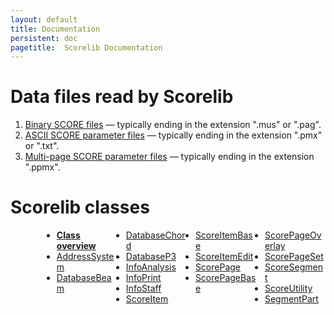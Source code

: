 ```yaml
---
layout: default
title: Documentation
persistent: doc
pagetitle:  Scorelib Documentation
---
```


Data files read by Scorelib
=============================

<ol>
<li> <a href="/formats/binary">Binary SCORE files</a> &mdash; typically ending in the extension ".mus" or ".pag". </li>
<li> <a href="/formats/pmx"> ASCII SCORE parameter files</a> &mdash; typically ending in the extension ".pmx" or ".txt". </li>
<li> <a href="/formats/ppmx"> Multi-page SCORE parameter files</a> &mdash; typically ending in the extension ".ppmx". </li>
</ol>




Scorelib classes
================

<ul style="-webkit-column-count:4; -moz-column-count:4; column-count:4; margin-left:50px;">
	<li> <a href="../class"><b>Class overview</b></a> </li>
	<li> <a href="../class/AddressSystem">AddressSystem</a> </li>
	<li> <a href="../class/DatabaseBeam">DatabaseBeam</a> </li>
	<li> <a href="../class/DatabaseChord">DatabaseChord</a> </li>
	<li> <a href="../class/DatabaseP3">DatabaseP3</a> </li>
	<li> <a href="../class/InfoAnalysis">InfoAnalysis</a> </li>
	<li> <a href="../class/InfoPrint">InfoPrint</a> </li>
	<li> <a href="../class/InfoStaff">InfoStaff</a> </li>
	<li> <a href="../class/ScoreItem">ScoreItem</a> </li>
	<li> <a href="../class/ScoreItemBase">ScoreItemBase</a> </li>
	<li> <a href="../class/ScoreItemEdit">ScoreItemEdit</a> </li>
	<li> <a href="../class/ScorePage">ScorePage</a> </li>
	<li> <a href="../class/ScorePageBase">ScorePageBase</a> </li>
	<li> <a href="../class/ScorePageOverlay">ScorePageOverlay</a> </li>
	<li> <a href="../class/ScorePageSet">ScorePageSet</a> </li>
	<li> <a href="../class/ScoreSegment">ScoreSegment</a> </li>
	<li> <a href="../class/ScoreUtility">ScoreUtility</a> </li>
	<li> <a href="../class/SegmentPart">SegmentPart</a> </li>
</ul>







